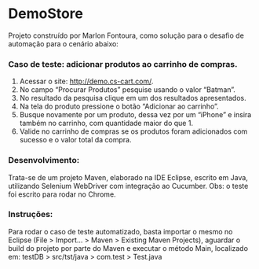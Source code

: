 # DemoStore
Projeto construído por Marlon Fontoura, como solução para o desafio de automação para o cenário abaixo:

### Caso de teste: adicionar produtos ao carrinho de compras.
1. Acessar o site: http://demo.cs-cart.com/.
2. No campo “Procurar Produtos” pesquise usando o valor “Batman”.
3. No resultado da pesquisa clique em um dos resultados apresentados.
4. Na tela do produto pressione o botão “Adicionar ao carrinho”.
5. Busque novamente por um produto, dessa vez por um “iPhone” e insira também no carrinho, com quantidade maior do que 1.
6. Valide no carrinho de compras se os produtos foram adicionados com sucesso e o valor total da compra.

### Desenvolvimento:
Trata-se de um projeto Maven, elaborado na IDE Eclipse, escrito em Java, utilizando Selenium WebDriver com integração ao Cucumber.
Obs: o teste foi escrito para rodar no Chrome.

### Instruções:
Para rodar o caso de teste automatizado, basta importar o mesmo no Eclipse (File > Import... > Maven > Existing Maven Projects), aguardar o build do projeto por parte do Maven e executar o método Main, localizado em: testDB > src/tst/java > com.test > Test.java
